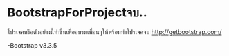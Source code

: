 # BootstrapForProjectจบ..
โปรเจคหรือตัวอย่างนี้ทำขึ้นเพื่ออบรมเพื่อนๆให้พร้อมทำโปรเจคจบ
http://getbootstrap.com/

-Bootstrap v3.3.5
